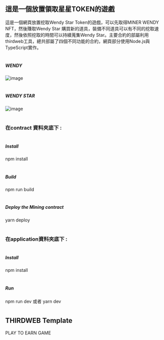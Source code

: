 
# <h2> 這是一個放置領取星星TOKEN的遊戲
這是一個網頁放置挖取Wendy Star Token的遊戲，可以先取得MINER WENDY NFT，然後賺取Wendy Star 購買新的道具，裝備不同道具可以有不同的挖取速度，然後依照挖取的時間可以持續蒐集Wendy Star。主要合約的部屬利用thirdweb工具，總共部屬了四個不同功能的合約，網頁部分使用Node.js與TypeScript實作。

# <h5>WENDY
![image](https://github.com/XUAN980625/P2E-GAME/assets/29189675/9c4a655e-df0c-4e94-883d-de91b801099b)
# <h5>WENDY STAR 
![image](https://github.com/XUAN980625/P2E-GAME/assets/29189675/f28755fe-058a-44ca-878b-cdb7c23d8311)

# <h3> 在contract 資料夾底下 : 
# <h5>Install
npm install
# <h5>Build
npm run build 
# <h5>Deploy the Mining contract
yarn deploy
# <h3>在application資料夾底下 : 
# <h5> Install
npm install
# <h5> Run
npm run dev  或者  yarn dev




# <h2> THIRDWEB Template
PLAY TO EARN GAME
